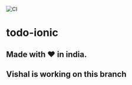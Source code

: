 ![CI](https://github.com/fullyunderstood/todo-ionic/workflows/CI/badge.svg)

# todo-ionic
## Made with ❤ in india.
## Vishal is working on this branch